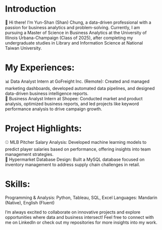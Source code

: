 # Introduction
👋 Hi there! I’m Yun-Shan (Shan) Chung, a data-driven professional with a passion for business analytics and problem-solving. Currently, I am pursuing a Master of Science in Business Analytics at the University of Illinois Urbana-Champaign (Class of 2025), after completing my undergraduate studies in Library and Information Science at National Taiwan University.

# My Experiences:
 📊 Data Analyst Intern at GoFreight Inc. (Remote): Created and managed marketing dashboards, developed automated data pipelines, and designed data-driven business intelligence reports.
 <br>🚀 Business Analyst Intern at Shopee: Conducted market and product analysis, optimized business reports, and led projects like keyword performance analysis to drive campaign growth.
# Project Highlights:
 ⚾ MLB Pitcher Salary Analysis: Developed machine learning models to predict player salaries based on performance, offering insights into team management strategies.
 <br>🛒 Hypermarket Database Design: Built a MySQL database focused on inventory management to address supply chain challenges in retail.
# Skills:
Programming & Analysis: Python, Tableau, SQL, Excel
Languages: Mandarin (Native), English (Fluent)

 I’m always excited to collaborate on innovative projects and explore opportunities where data and business intersect! Feel free to connect with me on LinkedIn or check out my repositories for more insights into my work.